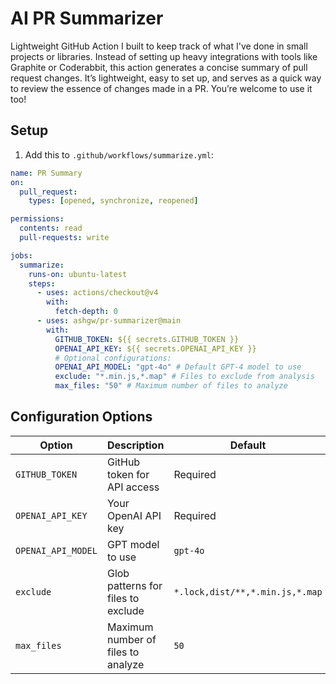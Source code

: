 # AI PR Summarizer

Lightweight GitHub Action I built to keep track of what I've done in small projects or libraries. Instead of setting up heavy integrations with tools like Graphite or Coderabbit, this action generates a concise summary of pull request changes. It’s lightweight, easy to set up, and serves as a quick way to review the essence of changes made in a PR. You’re welcome to use it too!

## Setup

1. Add this to `.github/workflows/summarize.yml`:

```yaml
name: PR Summary
on:
  pull_request:
    types: [opened, synchronize, reopened]

permissions:
  contents: read
  pull-requests: write

jobs:
  summarize:
    runs-on: ubuntu-latest
    steps:
      - uses: actions/checkout@v4
        with:
          fetch-depth: 0
      - uses: ashgw/pr-summarizer@main
        with:
          GITHUB_TOKEN: ${{ secrets.GITHUB_TOKEN }}
          OPENAI_API_KEY: ${{ secrets.OPENAI_API_KEY }}
          # Optional configurations:
          OPENAI_API_MODEL: "gpt-4o" # Default GPT-4 model to use
          exclude: "*.min.js,*.map" # Files to exclude from analysis
          max_files: "50" # Maximum number of files to analyze
```

## Configuration Options

| Option             | Description                                          | Default                         |
| ------------------ | ---------------------------------------------------- | ------------------------------- |
| `GITHUB_TOKEN`     | GitHub token for API access                          | Required                        |
| `OPENAI_API_KEY`   | Your OpenAI API key                                  | Required                        |
| `OPENAI_API_MODEL` | GPT model to use                                     | `gpt-4o`                        |
| `exclude`          | Glob patterns for files to exclude                   | `*.lock,dist/**,*.min.js,*.map` |
| `max_files`        | Maximum number of files to analyze                   | `50`                            |
